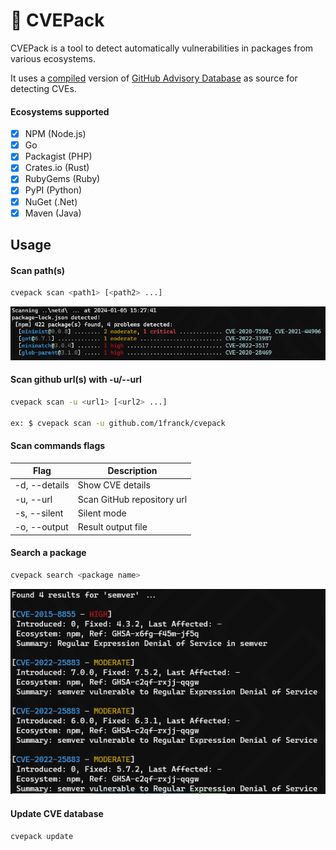 # :space_invader: CVEPack

CVEPack is a tool to detect automatically vulnerabilities in packages from various ecosystems. 

It uses a [compiled](https://github.com/1franck/cvepack-database) version of [GitHub Advisory Database](https://github.com/github/advisory-database) as source for detecting CVEs.

#### Ecosystems supported

- [x] NPM (Node.js)
- [x] Go
- [x] Packagist (PHP)
- [x] Crates.io (Rust)
- [x] RubyGems (Ruby)
- [x] PyPI (Python)
- [x] NuGet (.Net)
- [x] Maven (Java)

## Usage

#### Scan path(s)

```bash
cvepack scan <path1> [<path2> ...]
```

![scan_cmd.png](./screenshots/scan_cmd.png)

#### Scan github url(s) with -u/--url

```bash
cvepack scan -u <url1> [<url2> ...]

ex: $ cvepack scan -u github.com/1franck/cvepack
```

#### Scan commands flags
| Flag | Description                |
| --- |----------------------------|
| -d, --details | Show CVE details           |
| -u, --url | Scan GitHub repository url |
| -s, --silent | Silent mode                |
| -o, --output | Result output file         |

#### Search a package

```bash
cvepack search <package name>
```

![search_cmd.png](./screenshots/search_cmd.png)

#### Update CVE database

```bash
cvepack update
```